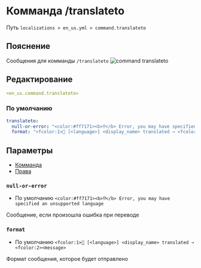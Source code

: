 # Комманда /translateto
Путь `localizations > en_us.yml > command.translateto`

## Пояснение
Сообщения для комманды `/translateto`
![command translateto](/commandtranslateto.png)

## Редактирование
```yaml
<en_us.command.translateto>
```

### По умолчанию
```yaml
translateto:
  null-or-error: "<color:#ff7171><b>⁉</b> Error, you may have specified an unsupported language"
  format: "<fcolor:1>📖 [<language>] <display_name> translated → <fcolor:2><message>"
```

## Параметры

- [Комманда](/ru/command/translateto/)
- [Права](/ru/permission/command/translateto/)

### `null-or-error`
- По умолчанию `<color:#ff7171><b>⁉</b> Error, you may have specified an unsupported language`

Сообщение, если произошла ошибка при переводе

### `format`
- По умолчанию `<fcolor:1>📖 [<language>] <display_name> translated → <fcolor:2><message>`

Формат сообщения, которое будет отправлено

